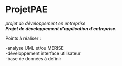 # ProjetPAE
*projet de développement en entreprise*  
**_Projet de développement d'application d'entreprise._**

Points à réaliser :  

-analyse UML et/ou MERISE  
-développement interface utilisateur  
-base de données à definir  
